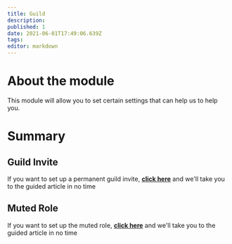```yaml
---
title: Guild
description:
published: 1
date: 2021-06-01T17:49:06.639Z
tags:
editor: markdown
---
```


# About the module

This module will allow you to set certain settings that can help us to help you.

# Summary

## Guild Invite

If you want to set up a permanent guild invite, **[click here](/es/modules/guild/invite)** and we'll take you to the guided article in no time

## Muted Role

If you want to set up the muted role, **[click here](/es/modules/guild/muted)** and we'll take you to the guided article in no time
